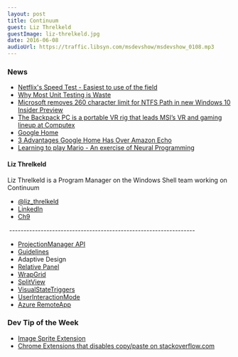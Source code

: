 ```yaml
---
layout: post
title: Continuum
guest: Liz Threlkeld
guestImage: liz-threlkeld.jpg
date: 2016-06-08
audioUrl: https://traffic.libsyn.com/msdevshow/msdevshow_0108.mp3
---
```


### News

 - [Netflix's Speed Test - Easiest to use of the field](https://fast.com/)
 - [Why Most Unit Testing is Waste](http://rbcs-us.com/documents/Why-Most-Unit-Testing-is-Waste.pdf)
 - [Microsoft removes 260 character limit for NTFS Path in new Windows 10 Insider Preview](http://mspoweruser.com/ntfs-260-character-windows-10)
 - [The Backpack PC is a portable VR rig that leads MSI’s VR and gaming lineup at Computex](http://www.pcworld.com/article/3075740/laptop-computers/the-backpack-pc-is-a-portable-vr-rig-that-leads-msis-vr-and-gaming-lineup-at-computex.html)
 - [Google Home](https://home.google.com/)
  - [3 Advantages Google Home Has Over Amazon Echo](http://www.fool.com/investing/general/2016/06/04/3-advantages-google-home-has-over-amazon-echo.aspx)
 - [Learning to play Mario - An exercise of Neural Programming](https://youtu.be/qv6UVOQ0F44)

#### Liz Threlkeld

Liz Threlkeld is a Program Manager on the Windows Shell team working on Continuum

 - [@liz_threlkeld](https://twitter.com/liz_threlkeld)
 - [LinkedIn](https://www.linkedin.com/in/elizabeth-threlkeld-03296a89)
 - [Ch9](https://channel9.msdn.com/Events/Speakers/Liz-Threlkeld)

 -----------------------------------------------------------------

 - [ProjectionManager API](https://msdn.microsoft.com/library/windows/apps/dn281126)
 - [Guidelines](https://msdn.microsoft.com/en-us/library/windows/apps/dn495078.aspx)
 - Adaptive Design
  - [Relative Panel](https://msdn.microsoft.com/library/windows/apps/windows.ui.xaml.controls.relativepanel.aspx)
  - [WrapGrid](https://msdn.microsoft.com/en-us/library/windows/apps/windows.ui.xaml.controls.wrapgrid)
  - [SplitView](https://msdn.microsoft.com/en-us/windows/uwp/controls-and-patterns/split-view)
  - [VisualStateTriggers](https://msdn.microsoft.com/library/windows/apps/windows.ui.xaml.visualstate.statetriggers.aspx)
 - [UserInteractionMode](https://msdn.microsoft.com/en-us/library/windows/apps/windows.ui.viewmanagement.userinteractionmode)
 - [Azure RemoteApp](https://www.remoteapp.windowsazure.com)
 
### Dev Tip of the Week

 - [Image Sprite Extension](https://visualstudiogallery.msdn.microsoft.com/8bb845e9-5717-4eae-aed3-1fdf6fe5819a)
 - [Chrome Extensions that disables copy/paste on stackoverflow.com](https://chrome.google.com/webstore/detail/anti-copy-pasta/bpmjllnllinemdobdpbphdnoaanjpkkb)